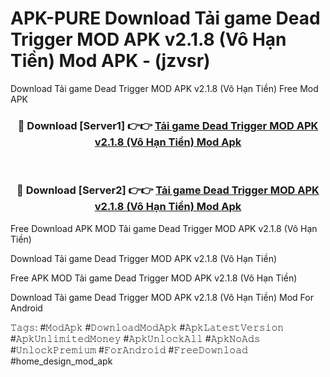 # APK-PURE Download Tải game Dead Trigger MOD APK v2.1.8 (Vô Hạn Tiền) Mod APK - (jzvsr)
Download Tải game Dead Trigger MOD APK v2.1.8 (Vô Hạn Tiền) Free Mod APK

<div align="center">
<h3>🔴 Download [Server1] 👉👉 <a href="https://apk-comot.site?title=Tải_game_Dead_Trigger_MOD_APK_v2.1.8_(Vô_Hạn_Tiền)">Tải game Dead Trigger MOD APK v2.1.8 (Vô Hạn Tiền) Mod Apk</a></h3><br>

<h3>🔴 Download [Server2] 👉👉 <a href="https://apk-comot.site?title=Tải_game_Dead_Trigger_MOD_APK_v2.1.8_(Vô_Hạn_Tiền)">Tải game Dead Trigger MOD APK v2.1.8 (Vô Hạn Tiền) Mod Apk</a></h3>
</div>


Free Download APK MOD Tải game Dead Trigger MOD APK v2.1.8 (Vô Hạn Tiền)

Download Tải game Dead Trigger MOD APK v2.1.8 (Vô Hạn Tiền) 

Free APK MOD Tải game Dead Trigger MOD APK v2.1.8 (Vô Hạn Tiền) 

Download Tải game Dead Trigger MOD APK v2.1.8 (Vô Hạn Tiền) Mod For Android

𝚃𝚊𝚐𝚜: #𝙼𝚘𝚍𝙰𝚙𝚔 #𝙳𝚘𝚠𝚗𝚕𝚘𝚊𝚍𝙼𝚘𝚍𝙰𝚙𝚔 #𝙰𝚙𝚔𝙻𝚊𝚝𝚎𝚜𝚝𝚅𝚎𝚛𝚜𝚒𝚘𝚗 #𝙰𝚙𝚔𝚄𝚗𝚕𝚒𝚖𝚒𝚝𝚎𝚍𝙼𝚘𝚗𝚎𝚢 #𝙰𝚙𝚔𝚄𝚗𝚕𝚘𝚌𝚔𝙰𝚕𝚕 #𝙰𝚙𝚔𝙽𝚘𝙰𝚍𝚜 #𝚄𝚗𝚕𝚘𝚌𝚔𝙿𝚛𝚎𝚖𝚒𝚞𝚖 #𝙵𝚘𝚛𝙰𝚗𝚍𝚛𝚘𝚒𝚍 #𝙵𝚛𝚎𝚎𝙳𝚘𝚠𝚗𝚕𝚘𝚊𝚍 #home_design_mod_apk